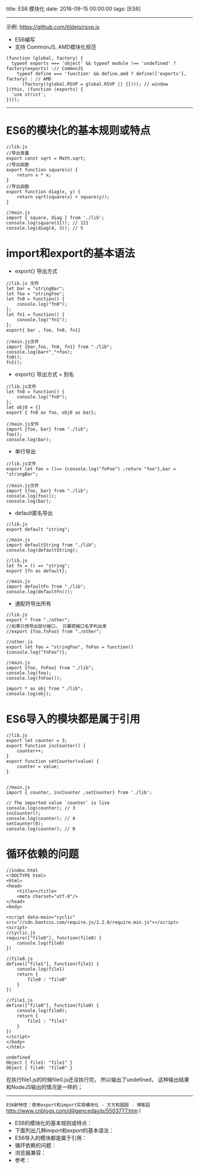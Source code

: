title: ES6 模块化
date: 2016-09-15 00:00:00
tags: [ES6]
 
---
示例:  https://github.com/tildeio/rsvp.js
- ES6编写
- 支持 CommonJS, AMD模块化规范
```
(function (global, factory) {
  typeof exports === 'object' && typeof module !== 'undefined' ? factory(exports) :// CommonJS
    typeof define === 'function' && define.amd ? define(['exports'], factory) : // AMD
      (factory((global.RSVP = global.RSVP || {}))); // window
}(this, (function (exports) {
  'use strict';
})));
```
---


# ES6的模块化的基本规则或特点

```
//lib.js
//导出常量
export const sqrt = Math.sqrt;
//导出函数
export function square(x) {
    return x * x;
}
//导出函数
export function diag(x, y) {
    return sqrt(square(x) + square(y));
}
 
//main.js
import { square, diag } from './lib';
console.log(square(11)); // 121
console.log(diag(4, 3)); // 5
```


# import和export的基本语法
- export{} 导出方式
```
//lib.js 文件
let bar = "stringBar";
let foo = "stringFoo";
let fn0 = function() {
    console.log("fn0");
};
let fn1 = function() {
    console.log("fn1");
};
export{ bar , foo, fn0, fn1}
 
//main.js文件
import {bar,foo, fn0, fn1} from "./lib";
console.log(bar+"_"+foo);
fn0();
fn1();
```
-  export{} 导出方式 + 别名
```
//lib.js文件
let fn0 = function() {
    console.log("fn0");
};
let obj0 = {}
export { fn0 as foo, obj0 as bar};
 
//main.js文件
import {foo, bar} from "./lib";
foo();
console.log(bar);
```
- 单行导出
```
//lib.js文件
export let foo = ()=> {console.log("fnFoo") ;return "foo"},bar = "stringBar";
 
//main.js文件
import {foo, bar} from "./lib";
console.log(foo());
console.log(bar);
```
- default匿名导出
```
//lib.js
export default "string";
 
//main.js
import defaultString from "./lib";
console.log(defaultString);
```
```
//lib.js
let fn = () => "string";
export {fn as default};
 
//main.js
import defaultFn from "./lib";
console.log(defaultFn());
```
- 通配符导出所有
```
//lib.js
export * from "./other";
//如果只想导出部分接口， 只要把接口名字列出来
//export {foo,fnFoo} from "./other";
 
//other.js
export let foo = "stringFoo", fnFoo = function() {console.log("fnFoo")};
 
//main.js
import {foo, fnFoo} from "./lib";
console.log(foo);
console.log(fnFoo());
```
```
import * as obj from "./lib";
console.log(obj);
```
# ES6导入的模块都是属于引用
```
//lib.js
export let counter = 3;
export function incCounter() {
    counter++;
}
export function setCounter(value) {
    counter = value;
}
 
 
//main.js
import { counter, incCounter ,setCounter} from './lib';
 
// The imported value `counter` is live
console.log(counter); // 3
incCounter();
console.log(counter); // 4
setCounter(0);
console.log(counter); // 0
```


# 循环依赖的问题
```
//index.html
<!DOCTYPE html>
<html>
<head>
    <title></title>
    <meta charset="utf-8"/>
</head>
<body>
 
<script data-main="cyclic" src="//cdn.bootcss.com/require.js/2.2.0/require.min.js"></script>
<script>
//cyclic.js
require(["file0"], function(file0) {
    console.log(file0)
})
 
//file0.js
define(["file1"], function(file1) {
    console.log(file1)
    return {
        file0 : "file0"
    }
})
 
//file1.js
define(["file0"], function(file0) {
    console.log(file0);
    return {
        file1 : "file1"
    }
})
</script>
</body>
</html>
```
```
undefined
Object { file1: "file1" }
Object { file0: "file0" }
```
在执行file1.js的时候file0.js还没执行完， 所以输出了undefined， 这种输出结果和NodeJS输出的情况是一样的；





---
`ES6新特性：使用export和import实现模块化 - 方方和圆圆 - 博客园`
http://www.cnblogs.com/diligenceday/p/5503777.htm l


- ES6的模块化的基本规则或特点：
- 下面列出几种import和export的基本语法：
- ES6导入的模块都是属于引用：
- 循环依赖的问题：
- 浏览器兼容：
- 参考：



